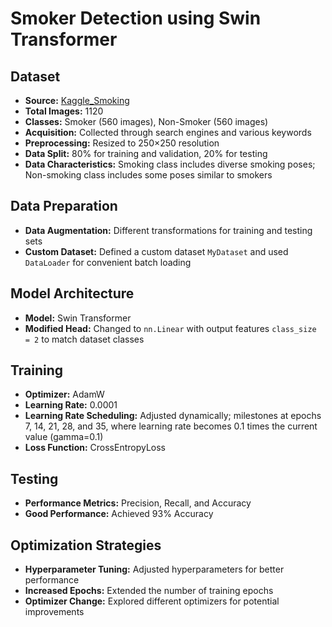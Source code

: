 # Smoker Detection using Swin Transformer

## Dataset

- **Source:** [Kaggle_Smoking](https://www.kaggle.com/datasets/sujaykapadnis/smoking)
- **Total Images:** 1120
- **Classes:** Smoker (560 images), Non-Smoker (560 images)
- **Acquisition:** Collected through search engines and various keywords
- **Preprocessing:** Resized to 250×250 resolution
- **Data Split:** 80% for training and validation, 20% for testing
- **Data Characteristics:** Smoking class includes diverse smoking poses; Non-smoking class includes some poses similar to smokers

## Data Preparation

- **Data Augmentation:** Different transformations for training and testing sets
- **Custom Dataset:** Defined a custom dataset `MyDataset` and used `DataLoader` for convenient batch loading

## Model Architecture

- **Model:** Swin Transformer
- **Modified Head:** Changed to `nn.Linear` with output features `class_size = 2` to match dataset classes

## Training

- **Optimizer:** AdamW
- **Learning Rate:** 0.0001
- **Learning Rate Scheduling:** Adjusted dynamically; milestones at epochs 7, 14, 21, 28, and 35, where learning rate becomes 0.1 times the current value (gamma=0.1)
- **Loss Function:** CrossEntropyLoss

## Testing

- **Performance Metrics:** Precision, Recall, and Accuracy
- **Good Performance:** Achieved 93% Accuracy

## Optimization Strategies

- **Hyperparameter Tuning:** Adjusted hyperparameters for better performance
- **Increased Epochs:** Extended the number of training epochs
- **Optimizer Change:** Explored different optimizers for potential improvements


